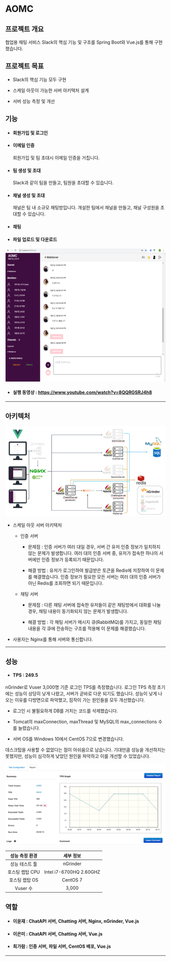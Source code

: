 # AOMC

## 프로젝트 개요
협업용 채팅 서비스 Slack의 핵심 기능 및 구조를 Spring Boot와 Vue.js를 통해 구현했습니다.

## 프로젝트 목표
- Slack의 핵심 기능 모두 구현

- 스케일 아웃이 가능한 서버 아키텍처 설계

- 서버 성능 측정 및 개선 

## 기능
* #### 회원가입 및 로그인 

* #### 이메일 인증
  회원가입 및 팀 초대시 이메일 인증을 거칩니다.

* #### 팀 생성 및 초대
  Slack과 같이 팀을 만들고, 팀원을 초대할 수 있습니다.

* #### 채널 생성 및 초대 
  채널은 팀 내 소규모 채팅방입니다. 개설한 팀에서 채널을 만들고, 채널 구성원을 초대할 수 있습니다.

* #### 채팅

* #### 파일 업로드 및 다운로드

![coop-chatting](https://github.com/AOMC-Coop/AOMC/blob/master/COMMON/chatting.png?raw=true)

* #### 실행 동영상 : https://www.youtube.com/watch?v=8QQRGSRJ4h8

***

## 아키텍처

![Coop](https://github.com/AOMC-Coop/AOMC/blob/master/COMMON/coop-architecture.png?raw=true)

- 스케일 아웃 서버 아키텍처

  - 인증 서버
  
    - 문제점 : 인증 서버가 여러 대일 경우, 서버 간 유저 인증 정보가 일치하지 않는 문제가 발생합니다. 여러 대의 인증 서버 중, 유저가 접속한 하나의 서버에만 인증 정보가 등록되기 때문입니다. 
    
    - 해결 방법 : 유저가 로그인하여 발급받은 토큰을 Redis에 저장하여 이 문제를 해결했습니다. 인증 정보가 필요한 모든 서버는 여러 대의 인증 서버가 아닌 Redis를 조회하면 되기 때문입니다.
    
  - 채팅 서버
  
    - 문제점 : 다른 채팅 서버에 접속한 유저들이 같은 채팅방에서 대화를 나눌 경우, 채팅 내용이 동기화되지 않는 문제가 발생합니다.
    
    - 해결 방법 : 각 채팅 서버가 메시지 큐(RabbitMQ)를 가지고, 동일한 채팅 내용을 각 큐에 전송하는 구조를 적용해 이 문제를 해결했습니다.

* 사용자는 Nginx를 통해 서버와 통신합니다.

***

## 성능
* #### TPS : 249.5

nGrinder로 Vuser 3,000명 기준 로그인 TPS를 측정했습니다. 로그인 TPS 측정 초기에는 성능이 상당히 낮게 나왔고, 서버가 곧바로 다운 되기도 했습니다. 성능이 낮게 나오는 이유를 다방면으로 파악했고, 짐작이 가는 원인들을 모두 개선했습니다.

- 로그인 시 불필요하게 DB를 거치는 코드를 삭제했습니다.

- Tomcat의 maxConnection, maxThread 및 MySQL의 max_connections 수를 늘렸습니다.

- 서버 OS를 Windows 10에서 CentOS 7으로 변경했습니다.

데스크탑을 사용할 수 없었다는 점이 아쉬움으로 남습니다. 기대만큼 성능을 개선하지는 못했지만, 성능이 심각하게 낮았던 원인을 파악하고 이를 개선할 수 있었습니다.


![Coop](https://github.com/AOMC-Coop/AOMC/blob/master/COMMON/TPS_1.png)

성능 측정 환경 | 세부 정보 
:---: | :---: |
성능 테스트 툴 | nGrinder
호스팅 랩탑 CPU | Intel i7-6700HQ 2.60GHZ
호스팅 랩탑 OS | CentOS 7
Vuser 수 | 3,000


## 역할

* #### 이윤재 : ChatAPI 서버, Chatting 서버, Nginx, nGrinder, Vue.js
* #### 이은미 : ChatAPI 서버, Chatting 서버, Vue.js
* #### 최가람 : 인증 서버, 파일 서버, CentOS 배포, Vue.js

***
